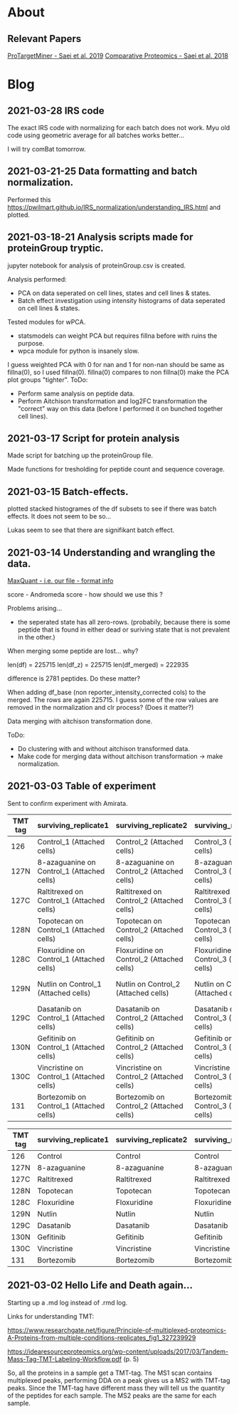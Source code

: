# About

## Relevant Papers
[ProTargetMiner - Saei et al. 2019](https://www.nature.com/articles/s41467-019-13582-8)
[Comparative Proteomics - Saei et al. 2018](https://pubmed.ncbi.nlm.nih.gov/29572246/)



# Blog

## 2021-03-28 IRS code
The exact IRS code with normalizing for each batch does not work. Myu old code using geometric average for all batches works better...

I will try comBat tomorrow.

## 2021-03-21-25 Data formatting and batch normalization.

Performed this https://pwilmart.github.io/IRS_normalization/understanding_IRS.html and plotted.



## 2021-03-18-21 Analysis scripts made for proteinGroup tryptic.

jupyter notebook for analysis of proteinGroup.csv is created.

Analysis performed:
- PCA on data seperated on cell lines, states and cell lines & states.
- Batch effect investigation using intensity histograms of data seperated on cell lines & states.

Tested modules for wPCA.
- statsmodels can weight PCA but requires fillna before with ruins the purpose.
- wpca module for python is insanely slow.

I guess weighted PCA with 0 for nan and 1 for non-nan should be same as fillna(0), so I used fillna(0). fillna(0) compares to non fillna(0) make the PCA plot groups "tighter".
ToDo:
- Perform same analysis on peptide data.
- Perform Aitchison transformation and log2FC transformation the "correct" way on this data (before I performed it on bunched together cell lines).


## 2021-03-17 Script for protein analysis

Made script for batching up the proteinGroup file.

Made functions for tresholding for peptide count and sequence coverage.

## 2021-03-15 Batch-effects.

plotted stacked histogrames of the df subsets to see if there was batch effects. It does not seem to be so...

Lukas seem to see that there are signifikant batch effect.

## 2021-03-14 Understanding and wrangling the data.
[MaxQuant - i.e. our file - format info](http://proteomics.fiocruz.br/software/sim/supplementaryfiles/AndromedaResultsPFU/tables.pdf)

score - Andromeda score - how should we use this ?

Problems arising...

- the seperated state has all zero-rows. (probabily, because there is some peptide that is found in either dead or suriving state that is not prevalent in the other.)

When merging some peptide are lost... why?

len(df) = 225715
len(df_z) = 225715
len(df_merged) = 222935

difference is 2781 peptides. Do these matter?

When adding df_base (non reporter_intensity_corrected cols) to the merged. The rows are again 225715. I guess some of the row values are removed in the normalization and clr process? (Does it matter?)

Data merging with aitchison transformation done.

ToDo:

- Do clustering with and without aitchison transformed data.
- Make code for merging data without aitchison transformation -> make normalization. 

## 2021-03-03 Table of experiment
Sent to confirm experiment with Amirata.

| TMT tag | surviving_replicate1                       | surviving_replicate2                       | surviving_replicate3                       | dead_replicate1                            | dead_replicate2                            | dead_replicate3                            |
|---------|--------------------------------------------|--------------------------------------------|--------------------------------------------|--------------------------------------------|--------------------------------------------|--------------------------------------------|
| 126     | Control_1 (Attached cells)                 |  Control_2 (Attached cells)                | Control_3 (Attached cells)                 | Control_1 (Detached cells)                 | Control_2 (Detached cells)                 | Control_3 (Detached cells)                 |
| 127N    | 8-azaguanine on Control_1 (Attached cells) | 8-azaguanine on Control_2 (Attached cells) | 8-azaguanine on Control_3 (Attached cells) | 8-azaguanine on Control_1 (Detached cells) | 8-azaguanine on Control_2 (Detached cells) | 8-azaguanine on Control_3 (Detached cells) |
| 127C    | Raltitrexed on Control_1 (Attached cells)  | Raltitrexed on Control_2 (Attached cells)  | Raltitrexed on Control_3 (Attached cells)  | Raltitrexed on Control_1 (Detached cells)  | Raltitrexed on Control_2 (Detached cells)  | Raltitrexed on Control_3 (Detached cells)  |
| 128N    | Topotecan on Control_1 (Attached cells)    | Topotecan on Control_2 (Attached cells)    | Topotecan on Control_3 (Attached cells)    | Topotecan on Control_1 (Detached cells)    | Topotecan on Control_2 (Detached cells)    | Topotecan on Control_3 (Detached cells)    |
| 128C    | Floxuridine on Control_1 (Attached cells)  | Floxuridine on Control_2 (Attached cells)  | Floxuridine on Control_3 (Attached cells)  | Floxuridine on Control_1 (Detached cells)  | Floxuridine on Control_2 (Detached cells)  | Floxuridine on Control_3 (Detached cells)  |
| 129N    | Nutlin on Control_1 (Attached cells)       | Nutlin on Control_2 (Attached cells)       | Nutlin on Control_3 (Attached cells)       | Nutlin on Control_1 (Detached cells)       | Nutlin on Control_2 (Detached cells)       | Nutlin on Control_3 (Detached cells)       |
| 129C    | Dasatanib on Control_1 (Attached cells)    | Dasatanib on Control_2 (Attached cells)    | Dasatanib on Control_3 (Attached cells)    | Dasatanib on Control_1 (Detached cells)    | Dasatanib on Control_2 (Detached cells)    | Dasatanib on Control_3 (Detached cells)    |
| 130N    | Gefitinib on Control_1 (Attached cells)    | Gefitinib on Control_2 (Attached cells)    | Gefitinib on Control_3 (Attached cells)    | Gefitinib on Control_1 (Detached cells)    | Gefitinib on Control_2 (Detached cells)    | Gefitinib on Control_3 (Detached cells)    |
| 130C    | Vincristine on Control_1 (Attached cells)  | Vincristine on Control_2 (Attached cells)  | Vincristine on Control_3 (Attached cells)  | Vincristine on Control_1 (Detached cells)  | Vincristine on Control_2 (Detached cells)  | Vincristine on Control_3 (Detached cells)  |
| 131     | Bortezomib on Control_1 (Attached cells)   | Bortezomib on Control_2 (Attached cells)   | Bortezomib on Control_3 (Attached cells)   | Bortezomib on Control_1 (Detached cells)   | Bortezomib on Control_2 (Detached cells)   | Bortezomib on Control_3 (Detached cells)   |

| TMT tag | surviving_replicate1 | surviving_replicate2 | surviving_replicate3 | dead_replicate1 | dead_replicate2 | dead_replicate3 |
|---------|----------------------|----------------------|----------------------|-----------------|-----------------|-----------------|
| 126     | Control              | Control              | Control              | Control         | Control         | Control         |
| 127N    | 8-azaguanine         | 8-azaguanine         | 8-azaguanine         | 8-azaguanine    | 8-azaguanine    | 8-azaguanine    |
| 127C    | Raltitrexed          | Raltitrexed          | Raltitrexed          | Raltitrexed     | Raltitrexed     | Raltitrexed     |
| 128N    | Topotecan            | Topotecan            | Topotecan            | Topotecan       | Topotecan       | Topotecan       |
| 128C    | Floxuridine          | Floxuridine          | Floxuridine          | Floxuridine     | Floxuridine     | Floxuridine     |
| 129N    | Nutlin               | Nutlin               | Nutlin               | Nutlin          | Nutlin          | Nutlin          |
| 129C    | Dasatanib            | Dasatanib            | Dasatanib            | Dasatanib       | Dasatanib       | Dasatanib       |
| 130N    | Gefitinib            | Gefitinib            | Gefitinib            | Gefitinib       | Gefitinib       | Gefitinib       |
| 130C    | Vincristine          | Vincristine          | Vincristine          | Vincristine     | Vincristine     | Vincristine     |
| 131     | Bortezomib           | Bortezomib           | Bortezomib           | Bortezomib      | Bortezomib      | Bortezomib      |

## 2021-03-02 Hello Life and Death again...

Starting up a .md log instead of .rmd log.


Links for understanding TMT:

https://www.researchgate.net/figure/Principle-of-multiplexed-proteomics-A-Proteins-from-multiple-conditions-replicates_fig1_327239929

https://idearesourceproteomics.org/wp-content/uploads/2017/03/Tandem-Mass-Tag-TMT-Labeling-Workflow.pdf (p. 5)

So, all the proteins in a sample get a TMT-tag. The MS1 scan contains multiplexed peaks, performing DDA on a peak gives us a MS2 with TMT-tag peaks. Since the TMT-tag have different mass they will tell us the quantity of the peptides for each sample. The MS2 peaks are the same for each sample.





